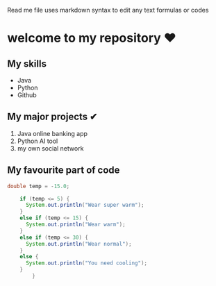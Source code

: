 Read me file uses markdown syntax to edit any text formulas or codes

# welcome to my repository ❤
## My skills
- Java
- Python
- Github

## My major projects ✔
1. Java online banking app
2. Python AI tool
3. my own social network

## My favourite part of code
```java
double temp = -15.0;

    if (temp <= 5) {
      System.out.println("Wear super warm");
    }
    else if (temp <= 15) {
      System.out.println("Wear warm");
    }
    else if (temp <= 30) {
      System.out.println("Wear normal");
    }
    else {
      System.out.println("You need cooling");
    }
        }
        

